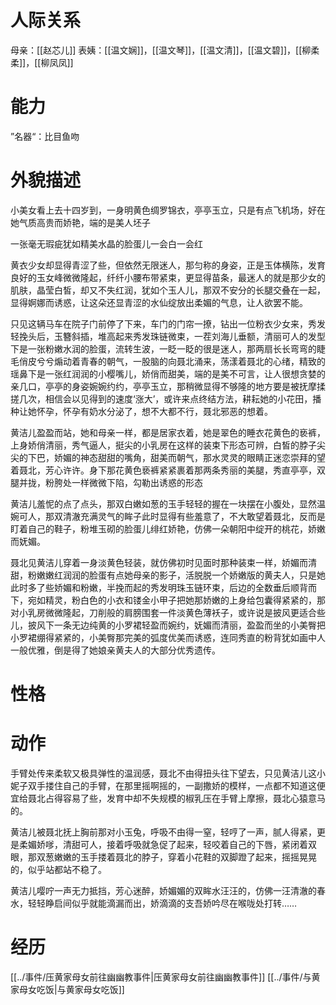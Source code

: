 
# 人际关系
母亲：[[赵芯儿]]
表姨：[[温文娴]]，[[温文琴]]，[[温文清]]，[[温文碧]]，[[柳柔柔]]，[[柳凤凤]]

# 能力
”名器“：比目鱼吻
# 外貌描述
小美女看上去十四岁到，一身明黄色绸罗锦衣，亭亭玉立，只是有点飞机场，好在她气质高贵而娇艳，端的是美人坯子

一张毫无瑕疵犹如精美水晶的脸蛋儿一会白一会红

黄衣少女却显得青涩了些，但依然无限迷人，那匀称的身姿，正是玉体横陈，发育良好的玉女峰微微隆起，纤纤小腰布带紧束，更显得苗条，最迷人的就是那少女的肌肤，晶莹白皙，却又不失红润，犹如个玉人儿，那双不安分的长腿交叠在一起，显得婀娜而诱惑，让这朵还显青涩的水仙绽放出柔媚的气息，让人欲罢不能。

只见这辆马车在院子门前停了下来，车门的门帘一撩，钻出一位粉衣少女来，秀发轻挽头后，玉簪斜插，堆高起来秀发珠链微束，一茬刘海儿垂额，清丽可人的发型下是一张粉嫩水润的脸蛋，流转生波，一眨一眨的很是迷人，那两扇长长弯弯的睫毛俏皮兮兮煽动着青春的朝气，一股脑的向聂北涌来，荡漾着聂北的心绪，精致的瑶鼻下是一张红润润的小樱嘴儿，娇俏而甜美，端的是美不可言，让人很想贪婪的亲几口，亭亭的身姿婉婉约约，亭亭玉立，那稍微显得不够隆的地方要是被抚摩揉搓几次，相信会以见得到的速度‘涨大’，或许来点终结方法，耕耘她的小花田，播种让她怀孕，怀孕有奶水分泌了，想不大都不行，聂北邪恶的想着。

黄洁儿盈盈而站，她和母亲一样，都是居家衣着，她是翠色的睡衣花黄色的亵裤，上身娇俏清丽，秀气逼人，挺尖的小乳房在这样的装束下形态可辨，白皙的脖子尖尖的下巴，娇媚的神态甜甜的嘴角，甜美而朝气，那水灵灵的眼睛正迷恋崇拜的望着聂北，芳心许许。身下那花黄色亵裤紧紧裹着那两条秀丽的美腿，秀直亭亭，双腿并拢，粉胯处一样微微下陷，勾勒出诱惑的形态

黄洁儿羞怩的点了点头，那双白嫩如葱的玉手轻轻的握在一块摆在小腹处，显然温婉可人，那双清澈充满灵气的眸子此时显得有些羞意了，不大敢望着聂北，反而是盯着自己的鞋子，粉堆玉砌的脸蛋儿绯红娇艳，仿佛一朵朝阳中绽开的桃花，娇嫩而妩媚。

聂北见黄洁儿穿着一身淡黄色轻装，就仿佛初时见面时那种装束一样，娇媚而清甜，粉嫩嫩红润润的脸蛋有点她母亲的影子，活脱脱一个娇嫩版的黄夫人，只是她此时多了些娇媚和粉嫩，半挽而起的秀发明珠玉链环束，后边的全数垂后顺背而下，宛如精灵，粉白色的小衣和镂金小甲子把她那娇嫩的上身给包囊得紧紧的，那对小乳房微微隆起，刀削般的肩膀围套一件淡黄色薄袄子，或许说是披风更适合些儿，披风下一条无边纯黄的小罗裙轻盈而婉约，妩媚而清丽，盈盈而坐的小美臀把小罗裙绷得紧紧的，小美臀那完美的弧度优美而诱惑，连同秀直的粉背犹如画中人一般优雅，倒是得了她娘亲黄夫人的大部分优秀遗传。
# 性格

# 动作
手臂处传来柔软又极具弹性的温润感，聂北不由得扭头往下望去，只见黄洁儿这小妮子双手搂住自己的手臂，在那里摇啊摇的，一副撒娇的模样，一点都不知道这便宜给聂北占得容易了些，发育中却不失规模的椒乳压在手臂上摩擦，聂北心猿意马的。

黄洁儿被聂北抚上胸前那对小玉兔，呼吸不由得一窒，轻哼了一声，腻人得紧，更是柔媚娇嗲，清甜可人，接着呼吸就急促了起来，轻咬着自己的下唇，紧闭着双眼，那双葱嫩嫩的玉手搂着聂北的脖子，穿着小花鞋的双脚蹬了起来，摇摇晃晃的，似乎站都站不稳了。

黄洁儿嘤咛一声无力抵挡，芳心迷醉，娇媚媚的双眸水汪汪的，仿佛一汪清澈的春水，轻轻睁启间似乎就能滴漏而出，娇滴滴的支吾娇吟尽在喉咙处打转……

# 经历
[[../事件/压黄家母女前往幽幽教事件|压黄家母女前往幽幽教事件]]
[[../事件/与黄家母女吃饭|与黄家母女吃饭]]